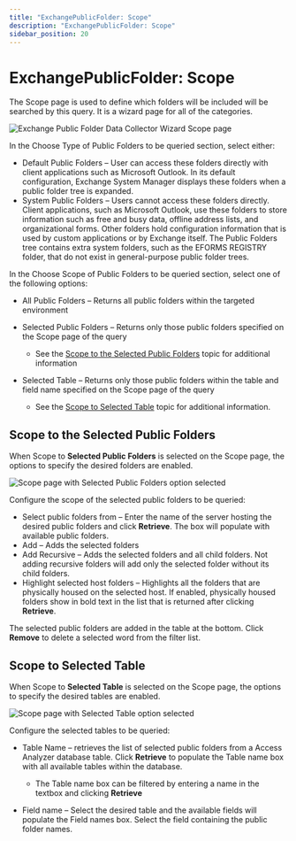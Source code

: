 ```yaml
---
title: "ExchangePublicFolder: Scope"
description: "ExchangePublicFolder: Scope"
sidebar_position: 20
---
```


# ExchangePublicFolder: Scope

The Scope page is used to define which folders will be included will be searched by this query. It
is a wizard page for all of the categories.

![Exchange Public Folder Data Collector Wizard Scope page](/images/accessanalyzer/12.0/admin/datacollector/exchangepublicfolder/scope.webp)

In the Choose Type of Public Folders to be queried section, select either:

- Default Public Folders – User can access these folders directly with client applications such as
  Microsoft Outlook. In its default configuration, Exchange System Manager displays these folders
  when a public folder tree is expanded.
- System Public Folders – Users cannot access these folders directly. Client applications, such as
  Microsoft Outlook, use these folders to store information such as free and busy data, offline
  address lists, and organizational forms. Other folders hold configuration information that is used
  by custom applications or by Exchange itself. The Public Folders tree contains extra system
  folders, such as the EFORMS REGISTRY folder, that do not exist in general-purpose public folder
  trees.

In the Choose Scope of Public Folders to be queried section, select one of the following options:

- All Public Folders – Returns all public folders within the targeted environment
- Selected Public Folders – Returns only those public folders specified on the Scope page of the
  query

    - See the [Scope to the Selected Public Folders](#scope-to-the-selected-public-folders) topic
      for additional information

- Selected Table – Returns only those public folders within the table and field name specified on
  the Scope page of the query

    - See the [Scope to Selected Table](#scope-to-selected-table) topic for additional information.

## Scope to the Selected Public Folders

When Scope to **Selected Public Folders** is selected on the Scope page, the options to specify the
desired folders are enabled.

![Scope page with Selected Public Folders option selected](/images/accessanalyzer/12.0/admin/datacollector/exchangepublicfolder/scopeselectedpublicfolders.webp)

Configure the scope of the selected public folders to be queried:

- Select public folders from – Enter the name of the server hosting the desired public folders and
  click **Retrieve**. The box will populate with available public folders.
- Add – Adds the selected folders
- Add Recursive – Adds the selected folders and all child folders. Not adding recursive folders will
  add only the selected folder without its child folders.
- Highlight selected host folders – Highlights all the folders that are physically housed on the
  selected host. If enabled, physically housed folders show in bold text in the list that is
  returned after clicking **Retrieve**.

The selected public folders are added in the table at the bottom. Click **Remove** to delete a
selected word from the filter list.

## Scope to Selected Table

When Scope to **Selected Table** is selected on the Scope page, the options to specify the desired
tables are enabled.

![Scope page with Selected Table option selected](/images/accessanalyzer/12.0/admin/datacollector/exchangepublicfolder/scopeselectedtable.webp)

Configure the selected tables to be queried:

- Table Name – retrieves the list of selected public folders from a Access Analyzer database table.
  Click **Retrieve** to populate the Table name box with all available tables within the database.

    - The Table name box can be filtered by entering a name in the textbox and clicking **Retrieve**

- Field name – Select the desired table and the available fields will populate the Field names box.
  Select the field containing the public folder names.

